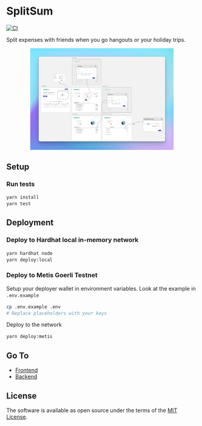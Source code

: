 # SplitSum
[![CI](https://github.com/encode-club-solidity-bootcamp-team-11/SplitSum-Contracts/actions/workflows/build.yml/badge.svg)](https://github.com/encode-club-solidity-bootcamp-team-11/SplitSum-Contracts/actions/workflows/build.yml)

Split expenses with friends when you go hangouts or your holiday trips.

<div align="center">
  <a href="images/SplitSum-Wireframe.png">
    <img src="images/SplitSum-Wireframe-Small.png" alt="SplitSum" width="75%">
  </a>
</div>

## Setup

### Run tests

```bash
yarn install
yarn test
```

## Deployment

### Deploy to Hardhat local in-memory network

```bash
yarn hardhat node
yarn deploy:local
```

### Deploy to Metis Goerli Testnet

Setup your deployer wallet in environment variables. Look at the example in `.env.example`

```bash
cp .env.example .env
# Replace placeholders with your keys
```

Deploy to the network

```bash
yarn deploy:metis
```

## Go To

- [Frontend](https://github.com/encode-club-solidity-bootcamp-team-11/SplitSum-Frontend)
- [Backend](https://github.com/encode-club-solidity-bootcamp-team-11/SplitSum)

## License

The software is available as open source under the terms of the [MIT License](http://opensource.org/licenses/MIT).
